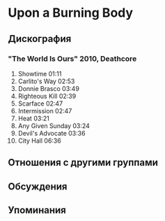 # Upon a Burning Body



## Дискография

### "The World Is Ours" 2010, Deathcore

1. Showtime  01:11  
2. Carlito's Way  02:53 
3. Donnie Brasco  03:49   
4. Righteous Kill  02:39  
5. Scarface  02:47   
6. Intermission  02:47 
7. Heat  03:21  
8. Any Given Sunday  03:24   
9. Devil's Advocate  03:36
10. City Hall  06:36 


## Отношения с другими группами


## Обсуждения


## Упоминания

